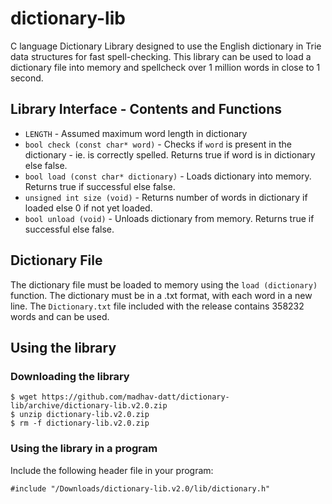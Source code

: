 # dictionary-lib
C language Dictionary Library designed to use the English dictionary in Trie data structures for fast spell-checking.
This library can be used to load a dictionary file into memory and spellcheck over 1 million words in close to 1 second.

## Library Interface - Contents and Functions

* `LENGTH` - Assumed maximum word length in dictionary
* `bool check (const char* word)` - Checks if `word` is present in the dictionary - ie. is correctly spelled. Returns true if word is in dictionary else false.
* `bool load (const char* dictionary)` - Loads dictionary into memory.  Returns true if successful else false.
* `unsigned int size (void)` - Returns number of words in dictionary if loaded else 0 if not yet loaded.
* `bool unload (void)` - Unloads dictionary from memory.  Returns true if successful else false.

## Dictionary File 

The dictionary file must be loaded to memory using the `load (dictionary)` function. The dictionary must be in a .txt format, with each word in a new line. The `Dictionary.txt` file included with the release contains 358232 words and can be used.

## Using the library

### Downloading the library

    $ wget https://github.com/madhav-datt/dictionary-lib/archive/dictionary-lib.v2.0.zip
    $ unzip dictionary-lib.v2.0.zip
    $ rm -f dictionary-lib.v2.0.zip

### Using the library in a program

Include the following header file in your program:

    #include "/Downloads/dictionary-lib.v2.0/lib/dictionary.h"
